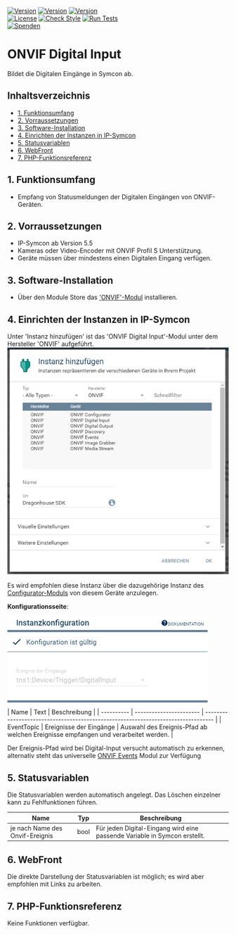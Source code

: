 [![Version](https://img.shields.io/badge/Symcon-PHPModul-red.svg)](https://www.symcon.de/service/dokumentation/entwicklerbereich/sdk-tools/sdk-php/)
[![Version](https://img.shields.io/badge/Modul%20Version-1.02-blue.svg)]()
[![Version](https://img.shields.io/badge/Symcon%20Version-5.5%20%3E-green.svg)](https://www.symcon.de/forum/threads/41251-IP-Symcon-5-5-%28master%29)  
[![License](https://img.shields.io/badge/License-CC%20BY--NC--SA%204.0-green.svg)](https://creativecommons.org/licenses/by-nc-sa/4.0/)
[![Check Style](https://github.com/Nall-chan/ONVIF/workflows/Check%20Style/badge.svg)](https://github.com/Nall-chan/ONVIF/actions) [![Run Tests](https://github.com/Nall-chan/ONVIF/workflows/Run%20Tests/badge.svg)](https://github.com/Nall-chan/ONVIF/actions)  
[![Spenden](https://www.paypalobjects.com/de_DE/DE/i/btn/btn_donate_SM.gif)](../README.md#spenden)  

# ONVIF Digital Input  <!-- omit in toc -->
Bildet die Digitalen Eingänge in Symcon ab.  

## Inhaltsverzeichnis  <!-- omit in toc -->

- [1. Funktionsumfang](#1-funktionsumfang)
- [2. Vorraussetzungen](#2-vorraussetzungen)
- [3. Software-Installation](#3-software-installation)
- [4. Einrichten der Instanzen in IP-Symcon](#4-einrichten-der-instanzen-in-ip-symcon)
- [5. Statusvariablen](#5-statusvariablen)
- [6. WebFront](#6-webfront)
- [7. PHP-Funktionsreferenz](#7-php-funktionsreferenz)

## 1. Funktionsumfang

* Empfang von Statusmeldungen der Digitalen Eingängen von ONVIF-Geräten.  

## 2. Vorraussetzungen

* IP-Symcon ab Version 5.5
* Kameras oder Video-Encoder mit ONVIF Profil S Unterstützung.
* Geräte müssen über mindestens einen Digitalen Eingang verfügen.  

## 3. Software-Installation

* Über den Module Store das ['ONVIF'-Modul](../README.md) installieren.

## 4. Einrichten der Instanzen in IP-Symcon

 Unter 'Instanz hinzufügen' ist das 'ONVIF Digital Input'-Modul unter dem Hersteller 'ONVIF' aufgeführt.
![Module](../imgs/Module.png)  

 Es wird empfohlen diese Instanz über die dazugehörige Instanz des [Configurator-Moduls](../ONVIF%20Configurator/README.md) von diesem Geräte anzulegen.  
 
__Konfigurationsseite__:  

![Config](imgs/Config.png)  
| Name       | Text                    | Beschreibung                                                                      |
| ---------- | ----------------------- | --------------------------------------------------------------------------------- |
| EventTopic | Ereignisse der Eingänge | Auswahl des Ereignis-Pfad ab welchen Ereignisse empfangen und verarbeitet werden. |

Der Ereignis-Pfad wird bei Digital-Input versucht automatisch zu erkennen, alternativ steht das universelle [ONVIF Events](../ONVIF%20Events/README.md) Modul zur Verfügung
## 5. Statusvariablen

Die Statusvariablen werden automatisch angelegt. Das Löschen einzelner kann zu Fehlfunktionen führen.

| Name                           | Typ  | Beschreibung                                                                                |
| ------------------------------ | ---- | ------------------------------------------------------------------------------------------- |
| je nach Name des Onvif-Ereignis | bool | Für jeden Digital-Eingang wird eine passende Variable in Symcon erstellt. |


## 6. WebFront

Die direkte Darstellung der Statusvariablen ist möglich; es wird aber empfohlen mit Links zu arbeiten.  

## 7. PHP-Funktionsreferenz

Keine Funktionen verfügbar.  